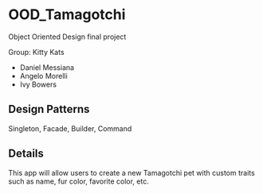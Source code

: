 # OOD_Tamagotchi
 Object Oriented Design final project

 Group: Kitty Kats
 - Daniel Messiana
 - Angelo Morelli
 - Ivy Bowers

## Design Patterns

Singleton, Facade, Builder, Command

## Details

This app will allow users to create a new Tamagotchi pet with custom traits such as name, fur color, favorite color, etc.